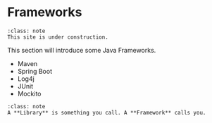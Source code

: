 # <i class="fas fa-hand-sparkles fa-fw"></i> Frameworks

```{admonition} Under Construction
:class: note
This site is under construction. 
```

This section will introduce some Java Frameworks.  
* Maven  
* Spring Boot  
* Log4j  
* JUnit  
* Mockito  

```{admonition} Framework
:class: note
A **Library** is something you call. A **Framework** calls you. 
```